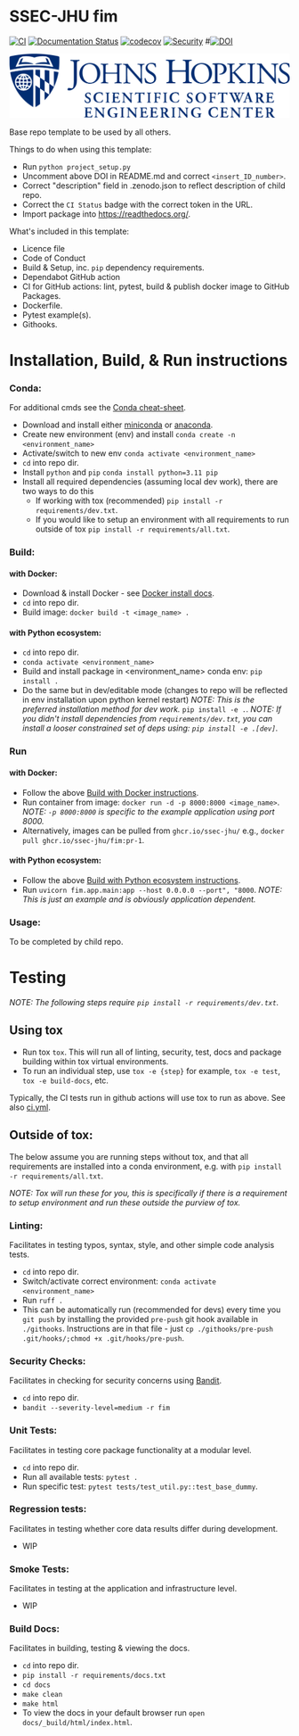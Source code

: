 # SSEC-JHU fim

[![CI](https://github.com/ssec-jhu/fim/actions/workflows/ci.yml/badge.svg)](https://github.com/ssec-jhu/fim/actions/workflows/ci.yml)
[![Documentation Status](https://readthedocs.org/projects/fim/badge/?version=latest)](https://fim.readthedocs.io/en/latest/?badge=latest)
[![codecov](https://codecov.io/gh/ssec-jhu/fim/branch/main/graph/badge.svg?token=0KPNKHRC2V)](https://codecov.io/gh/ssec-jhu/fim)
[![Security](https://github.com/ssec-jhu/fim.git/actions/workflows/security.yml/badge.svg)](https://github.com/ssec-jhu/fim.git/actions/workflows/security.yml)
#[![DOI](https://zenodo.org/badge/DOI/10.5281/zenodo.14052740.svg)](https://doi.org/10.5281/zenodo.14052740)


![SSEC-JHU Logo](docs/_static/SSEC_logo_horiz_blue_1152x263.png)

Base repo template to be used by all others.

Things to do when using this template:

 * Run ```python project_setup.py```
 * Uncomment above DOI in README.md and correct ``<insert_ID_number>``.
 * Correct "description" field in .zenodo.json to reflect description of child repo.
 * Correct the ``CI Status`` badge with the correct token in the URL.
 * Import package into https://readthedocs.org/.

What's included in this template:

 * Licence file
 * Code of Conduct
 * Build & Setup, inc. ``pip`` dependency requirements.
 * Dependabot GitHub action
 * CI for GitHub actions: lint, pytest, build & publish docker image to GitHub Packages.
 * Dockerfile.
 * Pytest example(s).
 * Githooks.

# Installation, Build, & Run instructions

### Conda:

For additional cmds see the [Conda cheat-sheet](https://docs.conda.io/projects/conda/en/4.6.0/_downloads/52a95608c49671267e40c689e0bc00ca/conda-cheatsheet.pdf).

 * Download and install either [miniconda](https://docs.conda.io/en/latest/miniconda.html#installing) or [anaconda](https://docs.anaconda.com/free/anaconda/install/index.html).
 * Create new environment (env) and install ``conda create -n <environment_name>``
 * Activate/switch to new env ``conda activate <environment_name>``
 * ``cd`` into repo dir.
 * Install ``python`` and ``pip`` ``conda install python=3.11 pip``
 * Install all required dependencies (assuming local dev work), there are two ways to do this
   * If working with tox (recommended) ``pip install -r requirements/dev.txt``.
   * If you would like to setup an environment with all requirements to run outside of tox ``pip install -r requirements/all.txt``.

### Build:

  #### with Docker:
  * Download & install Docker - see [Docker install docs](https://docs.docker.com/get-docker/).
  * ``cd`` into repo dir.
  * Build image: ``docker build -t <image_name> .``

  #### with Python ecosystem:
  * ``cd`` into repo dir.
  * ``conda activate <environment_name>``
  * Build and install package in <environment_name> conda env: ``pip install .``
  * Do the same but in dev/editable mode (changes to repo will be reflected in env installation upon python kernel restart)
    _NOTE: This is the preferred installation method for dev work._
    ``pip install -e .``.
    _NOTE: If you didn't install dependencies from ``requirements/dev.txt``, you can install
    a looser constrained set of deps using: ``pip install -e .[dev]``._

### Run

  #### with Docker:
  * Follow the above [Build with Docker instructions](#with-docker).
  * Run container from image: ``docker run -d -p 8000:8000 <image_name>``. _NOTE: ``-p 8000:8000`` is specific to the example application using port 8000._
  * Alternatively, images can be pulled from ``ghcr.io/ssec-jhu/`` e.g., ``docker pull ghcr.io/ssec-jhu/fim:pr-1``.

  #### with Python ecosystem:
  * Follow the above [Build with Python ecosystem instructions](#with-python-ecosystem).
  * Run ``uvicorn fim.app.main:app --host 0.0.0.0 --port", "8000``. _NOTE: This is just an example and is obviously application dependent._

### Usage:
To be completed by child repo.


# Testing
_NOTE: The following steps require ``pip install -r requirements/dev.txt``._

## Using tox

* Run tox ``tox``. This will run all of linting, security, test, docs and package building within tox virtual environments.
* To run an individual step, use ``tox -e {step}`` for example, ``tox -e test``, ``tox -e build-docs``, etc.

Typically, the CI tests run in github actions will use tox to run as above. See also [ci.yml](https://github.com/ssec-jhu/fim.git/blob/main/.github/workflows/ci.yml).

## Outside of tox:

The below assume you are running steps without tox, and that all requirements are installed into a conda environment, e.g. with ``pip install -r requirements/all.txt``.

_NOTE: Tox will run these for you, this is specifically if there is a requirement to setup environment and run these outside the purview of tox._

### Linting:
Facilitates in testing typos, syntax, style, and other simple code analysis tests.
  * ``cd`` into repo dir.
  * Switch/activate correct environment: ``conda activate <environment_name>``
  * Run ``ruff .``
  * This can be automatically run (recommended for devs) every time you ``git push`` by installing the provided
    ``pre-push`` git hook available in ``./githooks``.
    Instructions are in that file - just ``cp ./githooks/pre-push .git/hooks/;chmod +x .git/hooks/pre-push``.

### Security Checks:
Facilitates in checking for security concerns using [Bandit](https://bandit.readthedocs.io/en/latest/index.html).
 * ``cd`` into repo dir.
 * ``bandit --severity-level=medium -r fim``

### Unit Tests:
Facilitates in testing core package functionality at a modular level.
  * ``cd`` into repo dir.
  * Run all available tests: ``pytest .``
  * Run specific test: ``pytest tests/test_util.py::test_base_dummy``.

### Regression tests:
Facilitates in testing whether core data results differ during development.
  * WIP

### Smoke Tests:
Facilitates in testing at the application and infrastructure level.
  * WIP

### Build Docs:
Facilitates in building, testing & viewing the docs.
 * ``cd`` into repo dir.
 * ``pip install -r requirements/docs.txt``
 * ``cd docs``
 * ``make clean``
 * ``make html``
 * To view the docs in your default browser run ``open docs/_build/html/index.html``.
